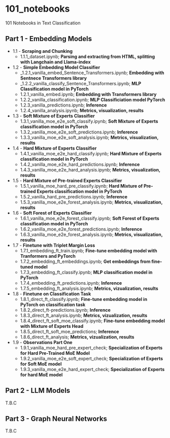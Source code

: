 # 101_notebooks
101 Notebooks in Text Classification

## Part 1 - Embedding Models
 * 1.1 - **Scraping and Chunking**
   * 1.1.1_dataset.ipynb; **Parsing and extracting from HTML, splitting with Langchain and Llama-index**
* 1.2 - **Simple Embedding Model Classifier**
  * _1.2.1_vanilla_embed_Sentence_Transformers.ipynb; **Embedding with Sentnece Transformers library**
  * _1.2.2_vanilla_classify_Sentence_Transformers.ipynb; **MLP Classification model in PyTorch**
  * 1.2.1_vanilla_embed.ipynb; **Embedding with Transformers library**
  * 1.2.2_vanilla_classification.ipynb; **MLP Classificiation model PyTorch**
  * 1.2.3_vanilla_predictions.ipynb; **Inference**
  * 1.2.4_vanilla_analysis.ipynb; **Metrics, visualization, results**
* 1.3 - **Soft Mixture of Experts Classifier**
  * 1.3.1_vanilla_moe_e2e_soft_classify.ipynb; **Soft Mixture of Experts classification model in PyTorch**
  * 1.3.2_vanilla_moe_e2e_soft_predictions.ipynb; **Inference**
  * 1.3.3_vanilla_moe_e2e_soft_analysis.ipynb; **Metrics, visualization, results**
* 1.4 - **Hard Mixture of Experts Classifier**
  * 1.4.1_vanilla_moe_e2e_hard_classify.ipynb; **Hard Mixture of Experts classification model in PyTorch**
  * 1.4.2_vanilla_moe_e2e_hard_predictions.ipynb; **Inference**
  * 1.4.3_vanilla_moe_e2e_hard_analysis.ipynb; **Metrics, visualization, results**
* 1.5 - **Hard Mixture of Pre-trained Experts Classifier**
  * 1.5.1_vanilla_moe_hard_pre_classify.ipynb; **Hard Mixture of Pre-trained Experts classification model in PyTorch**
  * 1.5.2_vanilla_hard_pre_predictions.ipynb; **Inference**
  * 1.5.3_vanilla_moe_e2e_forest_analysis.ipynb; **Metrics, visualization, results**
* 1.6 - **Soft Forest of Experts Classifier**
  * 1.6.1_vanilla_moe_e2e_forest_classify.ipynb; **Soft Forest of Experts classification model in PyTorch**
  * 1.6.2_vanilla_moe_e2e_forest_predictions.ipynb; **Inference**
  * 1.6.3_vanilla_moe_e2e_forest_analysis.ipynb; **Metrics, visualization, results**
* 1.7 - **Finetune with Triplet Margin Loss**
  * 1.7.1_embedding_ft_train.ipynb; **Fine-tune embedding model with Tranformers and PyTorch**
  * 1.7.2_embedding_ft_embeddings.ipynb; **Get embeddings from fine-tuned model**
  * 1.7.3_embedding_ft_classify.ipynb; **MLP classification model in PyTorch**
  * 1.7.4_embedding_ft_predictions.ipynb; **Inference**
  * 1.7.5_embedding_ft_analysis.ipynb; **Metrics, vizualization, results**
* 1.8 - **Finetune on Classification Task**
  * 1.8.1_direct_ft_classify.ipynb; **Fine-tune embedding model in PyTorch on classification task**
  * 1.8.2_direct_ft-predictions.ipynb; **Inference**
  * 1.8.3_direct_ft_analysis.ipynb; **Metrics, vizualization, results**
  * 1.8.4_direct_ft_soft_moe_classify.ipynb; **Fine-tune embedding model with Mixture of Experts Head**
  * 1.8.5_direct_ft_soft_moe_predictions; **Inference**
  * 1.8.6_direct_ft_analysis; **Metrics, vizualization, results**
* 1.9 - **Observations Part One**
  * 1.9.1_vanilla_moe_hard_pre_expert_check; **Specialization of Experts for Hard Pre-Trained MoE Model**
  * 1.9.2_vanilla_moe_e2e_soft_expert_check; **Specialization of Experts for Soft MoE model**
  * 1.9.3_vanilla_moe_e2e_hard_expert_check; **Specialization of Experts for hard MoE model**

## Part 2 - LLM Models
  T.B.C

## Part 3 - Graph Neural Networks
  T.B.C



    
